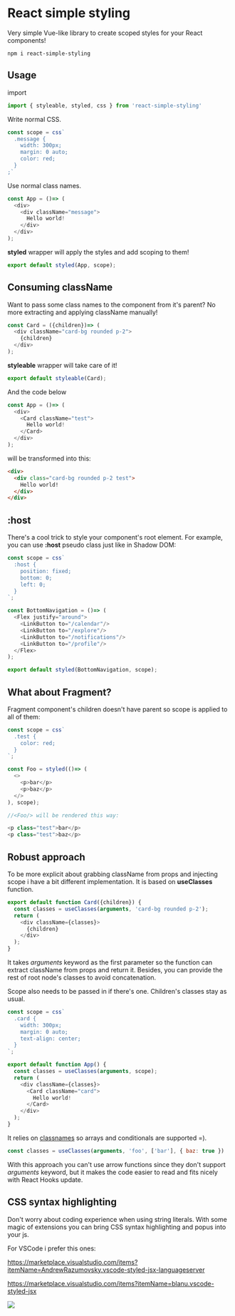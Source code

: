 # React simple styling

Very simple Vue-like library to create scoped styles for your React components!

```console
npm i react-simple-styling
```

## Usage

import

```js
import { styleable, styled, css } from 'react-simple-styling'
```

Write normal CSS.

```js
const scope = css`
  .message {
    width: 300px;
    margin: 0 auto;
    color: red;
  }
;`
```

Use normal class names.
```js
const App = ()=> (
  <div>
    <div className="message">
      Hello world!
    </div>
  </div>
);
```

**styled** wrapper will apply the styles and add scoping to them!

```js
export default styled(App, scope);
```

<!-- ## How does it work?

The core concept is extremely simple. **css** function generates the unique string which is applied to all the selectors of the style so this:
```css
.message {
  width: 300px;
  margin: 0 auto;
  color: red;
}
```

becomes something like this:
```css
.kzsbuayyd,
.kzsbuayyd .message {
  width: 300px;
  margin: 0 auto;
  color: red;
}
```

It makes "message" class only available for those elements which parent has "kzsbuayyd" class and for the parent itself. So the final step is to inject "kzsbuayyd" into the classList of root node of current component whish is what **styled** function is doing and boom -- style is applied and isolated from other component's styles. Unfortunately it doesn't work for global ones so keep it in mind.
 -->
## Consuming className

Want to pass some class names to the component from it's parent?
No more extracting and applying className manually!

```js
const Card = ({children})=> (
  <div className="card-bg rounded p-2">
    {children}
  </div>
);
```

**styleable** wrapper will take care of it!
```js
export default styleable(Card);
```

And the code below

```js
const App = ()=> (
  <div>
    <Card className="test">
      Hello world!
    </Card>
  </div>
);
```

will be transformed into this:

```html
<div>
  <div class="card-bg rounded p-2 test">
    Hello world!
  </div>
</div>
```

## :host

There's a cool trick to style your component's root element. For example, you can use **:host** pseudo class just like in Shadow DOM:

```js
const scope = css`
  :host {
    position: fixed;
    bottom: 0;
    left: 0;
  }
`;

const BottomNavigation = ()=> (
  <Flex justify="around">
    <LinkButton to="/calendar"/>
    <LinkButton to="/explore"/>
    <LinkButton to="/notifications"/>
    <LinkButton to="/profile"/>
  </Flex>
);

export default styled(BottomNavigation, scope);
```

## What about Fragment?

Fragment component's children doesn't have parent so scope is applied to all of them:

```js
const scope = css`
  .test {
    color: red;
  }
`;

const Foo = styled(()=> (
  <>
    <p>bar</p>
    <p>baz</p>
  </>
), scope);

//<Foo/> will be rendered this way:

<p class="test">bar</p>
<p class="test">baz</p>
```

## Robust approach

To be more explicit about grabbing className from props and injecting scope i have a bit different implementation. It is based on **useClasses** function.

```js
export default function Card({children}) {
  const classes = useClasses(arguments, 'card-bg rounded p-2');
  return (
    <div className={classes}>
      {children}
    </div>
  );
}
```

It takes *arguments* keyword as the first parameter so the function can extract className from props and return it. Besides, you can provide the rest of root node's classes to avoid concatenation.

[classnames]: https://www.npmjs.com/package/classnames

Scope also needs to be passed in if there's one. Children's classes stay as usual.
```js
const scope = css`
  .card {
    width: 300px;
    margin: 0 auto;
    text-align: center;
  }
`;

export default function App() {
  const classes = useClasses(arguments, scope);
  return (
    <div className={classes}>
      <Card className="card">
        Hello world!
      </Card>
    </div>
  );
}
```

It relies on [classnames] so arrays and conditionals are supported =).

```js
const classes = useClasses(arguments, 'foo', ['bar'], { baz: true })
```

With this approach you can't use arrow functions since they don't support *arguments* keyword, but it makes the code easier to read and fits nicely with React Hooks update.

## CSS syntax highlighting

Don't worry about coding experience when using string literals. With some magic of extensions you can bring CSS syntax highlighting and popus into your js.

For VSCode i prefer this ones:

https://marketplace.visualstudio.com/items?itemName=AndrewRazumovsky.vscode-styled-jsx-languageserver

https://marketplace.visualstudio.com/items?itemName=blanu.vscode-styled-jsx

![](https://i.imgur.com/vMFU4sJ.png)